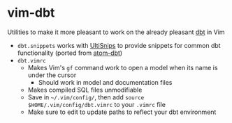 # vim-dbt
Utilities to make it more pleasant to work on the already pleasant [dbt](https://www.getdbt.com/) in Vim

* `dbt.snippets` works with [UltiSnips](https://github.com/sirver/UltiSnips) to provide snippets for common dbt functionality (ported from [atom-dbt](https://github.com/fishtown-analytics/atom-dbt))
* `dbt.vimrc`
  * Makes Vim's `gf` command work to open a model when its name is under the cursor
    * Should work in model and documentation files
  * Makes compiled SQL files unmodifiable
  * Save in `~/.vim/config/`, then add `source $HOME/.vim/config/dbt.vimrc` to your `.vimrc` file
  * Make sure to edit to update paths to reflect your dbt environment
